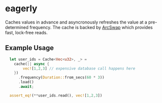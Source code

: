 # eagerly

Caches values in advance and asyncronously refreshes the value
at a pre-determined frequency. The cache is backed by [ArcSwap](https://docs.rs/arc-swap/0.4.7/arc_swap/)
which provides fast, lock-free reads.

## Example Usage

```rust
  let user_ids = Cache<Vec<u32>, _> =
    cache(|| async {
        vec![1,2,3] // expensive database call happens here
    })
      .frequency(Duration::from_secs(60 * 3))
      .load()
      .await;

  assert_eq!(**user_ids.read(), vec![1,2,3])
```

